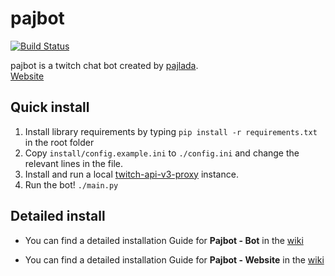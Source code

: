 # pajbot
[![Build Status](https://travis-ci.com/pajbot/pajbot.svg?branch=master)](https://travis-ci.com/pajbot/pajbot)

pajbot is a twitch chat bot created by [pajlada](http://twitch.tv/pajlada).  
[Website](https://pajbot.com)

## Quick install

1. Install library requirements by typing `pip install -r requirements.txt` in the root folder
2. Copy `install/config.example.ini` to `./config.ini` and change the relevant lines in the file.
3. Install and run a local [twitch-api-v3-proxy](https://github.com/zwb3/twitch-api-v3-proxy) instance.
4. Run the bot! `./main.py`

## Detailed install

* You can find a detailed installation Guide for **Pajbot - Bot** in the [wiki](https://github.com/pajbot/pajbot/wiki/Installation-Bot)

* You can find a detailed installation Guide for **Pajbot - Website** in the [wiki](https://github.com/pajbot/pajbot/wiki/Installation-Website)

